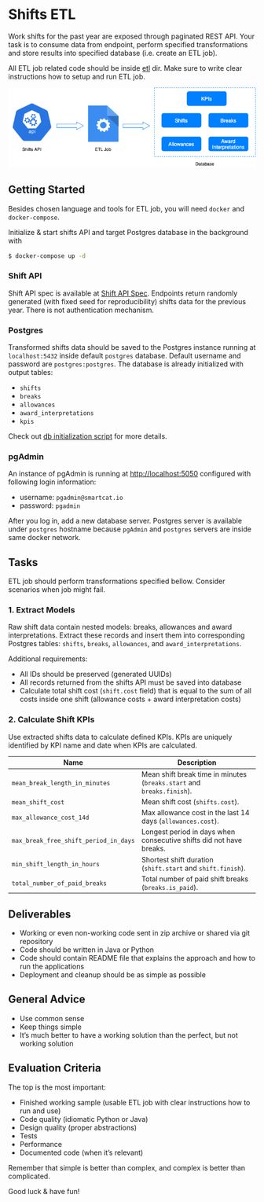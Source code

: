 # Shifts ETL

Work shifts for the past year are exposed through paginated REST API. Your
task is to consume data from endpoint, perform specified transformations and
store results into specified database (i.e. create an ETL job).

All ETL job related code should be inside [etl](./etl) dir. Make sure to
write clear instructions how to setup and run ETL job.

<p align="center">
    <img src="./diagram.png">
</p>

## Getting Started

Besides chosen language and tools for ETL job, you will need `docker` and `docker-compose`.

Initialize & start shifts API and target Postgres database in the background
with

```bash
$ docker-compose up -d
```

### Shift API

Shift API spec is available at [Shift API Spec](http://localhost:8000/redoc).
Endpoints return randomly generated (with fixed seed for reproducibility)
shifts data for the previous year. There is not authentication mechanism.

### Postgres

Transformed shifts data should be saved to the Postgres instance running at
`localhost:5432` inside default `postgres` database. Default username and
password are `postgres:postgres`. The database is already initialized with
output tables:

- `shifts`
- `breaks`
- `allowances`
- `award_interpretations`
- `kpis`

Check out [db initialization script](./initdb.sql) for more details.

### pgAdmin

An instance of pgAdmin is running at
[http://localhost:5050](http://localhost:5050) configured with following
login information:

- username: `pgadmin@smartcat.io`
- password: `pgadmin`

After you log in, add a new database server. Postgres server is available
under `postgres` hostname because `pgAdmin` and `postgres` servers are inside
same docker network.

## Tasks

ETL job should perform transformations specified bellow. Consider scenarios
when job might fail.

### 1. Extract Models

Raw shift data contain nested models: breaks, allowances and award
interpretations. Extract these records and insert them into corresponding
Postgres tables: `shifts`, `breaks`, `allowances`, and `award_interpretations`.

Additional requirements:

- All IDs should be preserved (generated UUIDs)
- All records returned from the shifts API must be saved into database
- Calculate total shift cost (`shift.cost` field) that is equal to the sum of
all costs inside one shift (allowance costs + award interpretation costs)

### 2. Calculate Shift KPIs

Use extracted shifts data to calculate defined KPIs. KPIs are uniquely
identified by KPI name and date when KPIs are calculated.

| Name                                  	| Description                                                            	|
|---------------------------------------	|------------------------------------------------------------------------	|
| `mean_break_length_in_minutes`        	| Mean shift break time in minutes (`breaks.start` and `breaks.finish`). 	|
| `mean_shift_cost`                     	| Mean shift cost (`shifts.cost`).                                       	|
| `max_allowance_cost_14d`              	| Max allowance cost in the last 14 days (`allowances.cost`).            	|
| `max_break_free_shift_period_in_days` 	| Longest period in days when consecutive shifts did not have breaks.    	|
| `min_shift_length_in_hours`              	| Shortest shift duration (`shift.start` and `shift.finish`).            	|
| `total_number_of_paid_breaks`         	| Total number of paid shift breaks (`breaks.is_paid`).                  	|

## Deliverables

- Working or even non-working code sent in zip archive or shared via git repository
- Code should be written in Java or Python
- Code should contain README file that explains the approach and how to run the applications
- Deployment and cleanup should be as simple as possible

## General Advice

- Use common sense
- Keep things simple
- It’s much better to have a working solution than the perfect, but not working solution

## Evaluation Criteria

The top is the most important:

- Finished working sample (usable ETL job with clear instructions how to run and use)
- Code quality (idiomatic Python or Java)
- Design quality (proper abstractions)
- Tests
- Performance
- Documented code (when it’s relevant)

Remember that simple is better than complex, and complex is better than
complicated.

Good luck & have fun!

